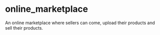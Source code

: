 # online_marketplace
An online marketplace where sellers can come, upload their products and sell their products.
